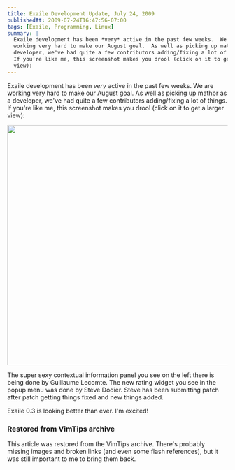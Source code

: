 ```yaml
---
title: Exaile Development Update, July 24, 2009
publishedAt: 2009-07-24T16:47:56-07:00
tags: [Exaile, Programming, Linux]
summary: |
  Exaile development has been *very* active in the past few weeks.  We are
  working very hard to make our August goal.  As well as picking up mathbr as a
  developer, we've had quite a few contributors adding/fixing a lot of things.
  If you're like me, this screenshot makes you drool (click on it to get a larger
  view):
---
```

Exaile development has been *very* active in the past few weeks.  We are
working very hard to make our August goal.  As well as picking up mathbr as a
developer, we've had quite a few contributors adding/fixing a lot of things.
If you're like me, this screenshot makes you drool (click on it to get a larger
view):

<a href='/media/images/exaile_context_info.png'><img
src='/media/images/exaile_context_info.png' width='550' border='0'></a>

The super sexy contextual information panel you see on the left there is being
done by Guillaume Lecomte.  The new rating widget you see in the popup menu was
done by Steve Dodier.  Steve has been submitting patch after patch getting
things fixed and new things added.

Exaile 0.3 is looking better than ever.  I'm excited!

<div class="restored-from-archive">
  <h3>Restored from VimTips archive</h3>
  <p>
  This article was restored from the VimTips archive. There's probably
  missing images and broken links (and even some flash references), but it
  was still important to me to bring them back.
  </p>
</div>
